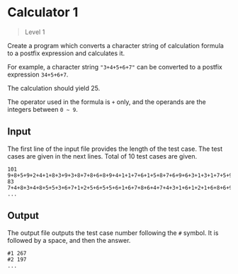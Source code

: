 # Calculator 1
> Level 1

Create a program which converts a character string of calculation formula to a postfix expression and calculates it.

For example, a character string `"3+4+5+6+7"` can be converted to a postfix expression `34+5+6+7`.

The calculation should yield 25.

The operator used in the formula is `+` only, and the operands are the integers between `0 ~ 9`.

## Input

The first line of the input file provides the length of the test case.
The test cases are given in the next lines. Total of 10 test cases are given.

```
101
9+8+5+9+2+4+1+8+3+9+3+8+7+8+6+8+9+4+1+1+7+6+1+5+8+7+6+9+6+3+1+3+1+7+5+9+2+8+4+3+7+3+4+7+3+4+8+3+2+6+6
83
7+4+8+3+4+8+5+5+3+6+7+1+2+5+6+5+5+6+1+6+7+8+6+4+7+4+3+1+6+1+2+1+6+8+6+9+2+7+4+3+2+3
...
```

## Output

The output file outputs the test case number following the `#` symbol.
It is followed by a space, and then the answer.

```
#1 267
#2 197
...
```